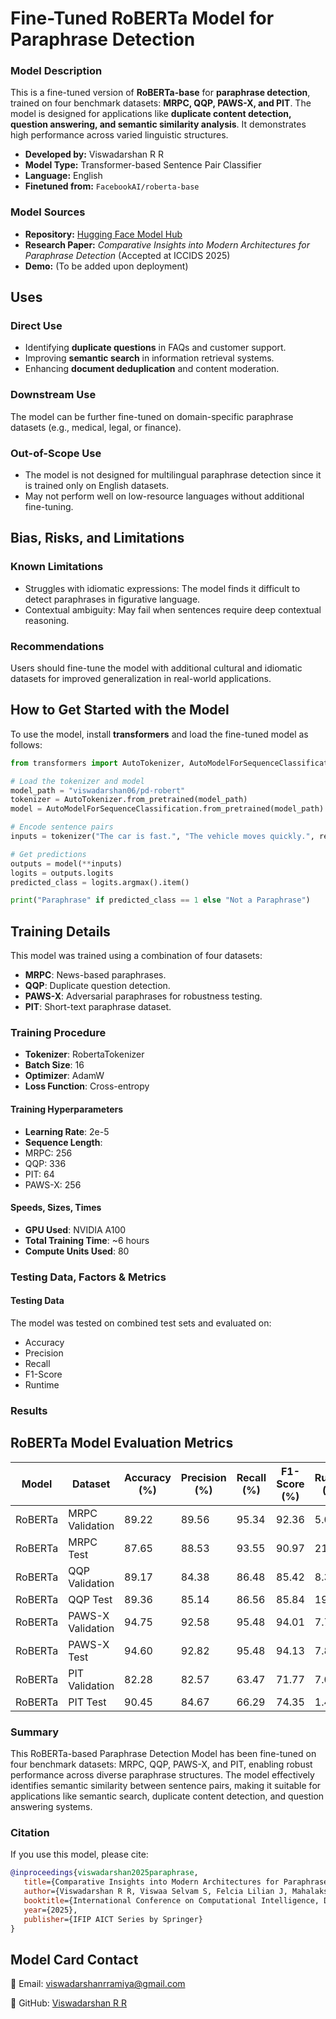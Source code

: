 # Fine-Tuned RoBERTa Model for Paraphrase Detection

### Model Description
This is a fine-tuned version of **RoBERTa-base** for **paraphrase detection**, trained on four benchmark datasets: **MRPC, QQP, PAWS-X, and PIT**. The model is designed for applications like **duplicate content detection, question answering, and semantic similarity analysis**. It demonstrates high performance across varied linguistic structures.

- **Developed by:** Viswadarshan R R  
- **Model Type:** Transformer-based Sentence Pair Classifier  
- **Language:** English  
- **Finetuned from:** `FacebookAI/roberta-base`

### Model Sources

- **Repository:** [Hugging Face Model Hub](https://huggingface.co/viswadarshan06/pd-robert)
- **Research Paper:** _Comparative Insights into Modern Architectures for Paraphrase Detection_ (Accepted at ICCIDS 2025)  
- **Demo:** (To be added upon deployment) 

## Uses

### Direct Use
- Identifying **duplicate questions** in FAQs and customer support.  
- Improving **semantic search** in information retrieval systems.  
- Enhancing **document deduplication** and content moderation.

### Downstream Use
The model can be further fine-tuned on domain-specific paraphrase datasets (e.g., medical, legal, or finance).

### Out-of-Scope Use
- The model is not designed for multilingual paraphrase detection since it is trained only on English datasets.
- May not perform well on low-resource languages without additional fine-tuning.

## Bias, Risks, and Limitations

### Known Limitations
- Struggles with idiomatic expressions: The model finds it difficult to detect paraphrases in figurative language.
- Contextual ambiguity: May fail when sentences require deep contextual reasoning.

### Recommendations
Users should fine-tune the model with additional cultural and idiomatic datasets for improved generalization in real-world applications.

## How to Get Started with the Model

To use the model, install **transformers** and load the fine-tuned model as follows:

```python
from transformers import AutoTokenizer, AutoModelForSequenceClassification

# Load the tokenizer and model
model_path = "viswadarshan06/pd-robert"
tokenizer = AutoTokenizer.from_pretrained(model_path)
model = AutoModelForSequenceClassification.from_pretrained(model_path)

# Encode sentence pairs
inputs = tokenizer("The car is fast.", "The vehicle moves quickly.", return_tensors="pt", padding=True, truncation=True)

# Get predictions
outputs = model(**inputs)
logits = outputs.logits
predicted_class = logits.argmax().item()

print("Paraphrase" if predicted_class == 1 else "Not a Paraphrase")
```

## Training Details
This model was trained using a combination of four datasets:

- **MRPC**: News-based paraphrases.
- **QQP**: Duplicate question detection.
- **PAWS-X**: Adversarial paraphrases for robustness testing.
- **PIT**: Short-text paraphrase dataset.

### Training Procedure

- **Tokenizer**: RobertaTokenizer
- **Batch Size**: 16
- **Optimizer**: AdamW
- **Loss Function**: Cross-entropy

#### Training Hyperparameters
- **Learning Rate**: 2e-5
- **Sequence Length**:
- MRPC: 256
- QQP: 336
- PIT: 64
- PAWS-X: 256

#### Speeds, Sizes, Times 

- **GPU Used**: NVIDIA A100
- **Total Training Time**: ~6 hours
- **Compute Units Used**: 80

### Testing Data, Factors & Metrics
#### Testing Data

The model was tested on combined test sets and evaluated on:
- Accuracy
- Precision
- Recall
- F1-Score
- Runtime

### Results

## **RoBERTa Model Evaluation Metrics**
| Model   | Dataset     | Accuracy (%) | Precision (%) | Recall (%) | F1-Score (%) | Runtime (sec) |
|---------|------------|-------------|--------------|------------|-------------|---------------|
| RoBERTa | MRPC Validation | 89.22 | 89.56 | 95.34 | 92.36 | 5.08 |
| RoBERTa | MRPC Test | 87.65 | 88.53 | 93.55 | 90.97 | 21.98 |
| RoBERTa | QQP Validation | 89.17 | 84.38 | 86.48 | 85.42 | 8.32 |
| RoBERTa | QQP Test | 89.36 | 85.14 | 86.56 | 85.84 | 19.44 |
| RoBERTa | PAWS-X Validation | 94.75 | 92.58 | 95.48 | 94.01 | 7.78 |
| RoBERTa | PAWS-X Test | 94.60 | 92.82 | 95.48 | 94.13 | 7.88 |
| RoBERTa | PIT Validation | 82.28 | 82.57 | 63.47 | 71.77 | 7.01 |
| RoBERTa | PIT Test | 90.45 | 84.67 | 66.29 | 74.35 | 1.47 |

### Summary
This RoBERTa-based Paraphrase Detection Model has been fine-tuned on four benchmark datasets: MRPC, QQP, PAWS-X, and PIT, enabling robust performance across diverse paraphrase structures. The model effectively identifies semantic similarity between sentence pairs, making it suitable for applications like semantic search, duplicate content detection, and question answering systems.

### **Citation**  

If you use this model, please cite:  

```bibtex
@inproceedings{viswadarshan2025paraphrase,
   title={Comparative Insights into Modern Architectures for Paraphrase Detection},
   author={Viswadarshan R R, Viswaa Selvam S, Felcia Lilian J, Mahalakshmi S},
   booktitle={International Conference on Computational Intelligence, Data Science, and Security (ICCIDS)},
   year={2025},
   publisher={IFIP AICT Series by Springer}
}
```

## Model Card Contact

📧 Email: viswadarshanrramiya@gmail.com

🔗 GitHub: [Viswadarshan R R](https://github.com/viswadarshan-024)
